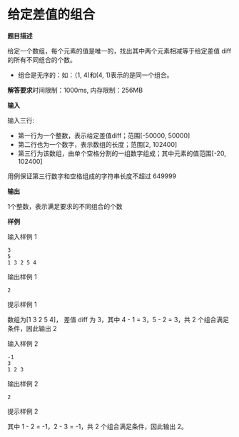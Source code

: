 # 给定差值的组合

**题目描述**

给定一个数组，每个元素的值是唯一的，找出其中两个元素相减等于给定差值 diff 的所有不同组合的个数。

-   组合是无序的：如：（1, 4)和(4, 1)表示的是同一个组合。

**解答要求**时间限制：1000ms, 内存限制：256MB

**输入**

输入三行:

-   第一行为一个整数，表示给定差值diff；范围[-50000, 50000]
-   第二行也为一个数字，表示数组的长度；范围[2, 102400]
-   第三行为该数组，由单个空格分割的一组数字组成；其中元素的值范围[-20, 102400]

用例保证第三行数字和空格组成的字符串长度不超过 649999

**输出**

1个整数，表示满足要求的不同组合的个数

**样例**

输入样例 1

```
3
5
1 3 2 5 4
```

输出样例 1

```
2
```

提示样例 1

数组为[1 3 2 5 4]， 差值 diff 为 3，其中 4 - 1 = 3，5 - 2 = 3，共 2 个组合满足条件，因此输出 2

输入样例 2

```
-1
3
1 2 3
```

输出样例 2

```
2
```

提示样例 2

其中 1 - 2 = -1，2 - 3 = -1，共 2 个组合满足条件，因此输出 2。